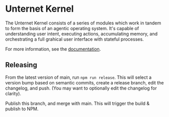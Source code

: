 # Unternet Kernel

The Unternet Kernel consists of a series of modules which work in tandem to form the basis of an agentic operating system. It's capable of understanding user intent, executing actions, accumulating memory, and orchestrating a full grahical user interface with stateful processes.

For more information, see the [documentation](docs/01-introduction.md).

## Releasing

From the latest version of main, run `npm run release`. This will select a version bump based on semantic commits, create a release branch, edit the changelog, and push. (You may want to optionally edit the changelog for clarity).

Publish this branch, and merge with main. This will trigger the build & publish to NPM.